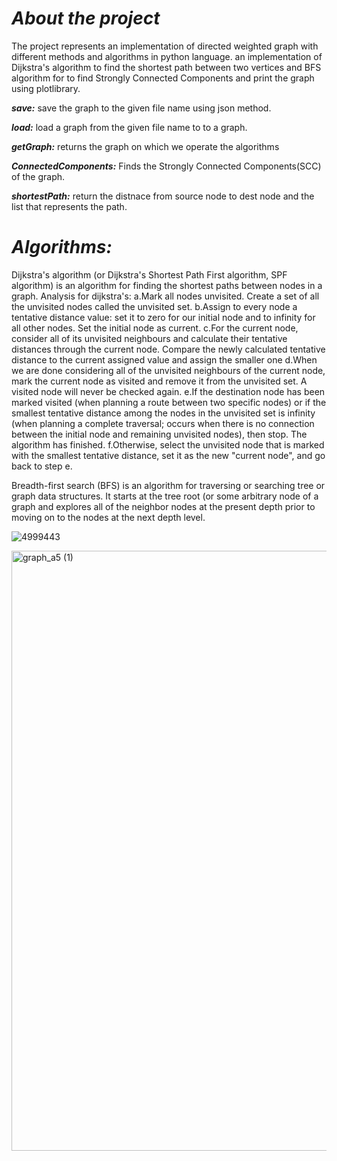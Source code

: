 # ***About the project***

The project represents an implementation of directed weighted graph with different methods and algorithms in python language.
an implementation of Dijkstra's algorithm  to find the shortest path between two vertices and BFS algorithm for to find Strongly Connected Components
and print the graph using plotlibrary.


***save:*** save the graph to the given file name using json method.

***load:*** load a graph from the given file name to to a graph.

***getGraph:*** returns the graph on which we operate the algorithms

***ConnectedComponents:*** Finds the Strongly Connected Components(SCC) of the graph.

***shortestPath:*** return the distnace from source node to dest node and the list that represents the path.


# ***Algorithms:*** 

Dijkstra's algorithm (or Dijkstra's Shortest Path First algorithm, SPF algorithm) is an algorithm for finding the shortest paths between nodes in a graph.
Analysis for dijkstra's: a.Mark all nodes unvisited. Create a set of all the unvisited nodes called the unvisited set.
b.Assign to every node a tentative distance value: set it to zero for our initial node and to infinity for all other nodes. Set the initial node as current.
c.For the current node, consider all of its unvisited neighbours and calculate their tentative distances through the current node. Compare the newly calculated tentative distance to the current assigned value and assign the smaller one
d.When we are done considering all of the unvisited neighbours of the current node, mark the current node as visited and remove it from the unvisited set. A visited node will never be checked again.
e.If the destination node has been marked visited (when planning a route between two specific nodes) or if the smallest tentative distance among the nodes in the unvisited set is infinity (when planning a complete traversal; occurs when there is no connection between the initial node and remaining unvisited nodes), then stop. The algorithm has finished.
f.Otherwise, select the unvisited node that is marked with the smallest tentative distance, set it as the new "current node", and go back to step e.

Breadth-first search (BFS) is an algorithm for traversing or searching tree or graph data structures. 
It starts at the tree root (or some arbitrary node of a graph and explores all of the neighbor nodes at the present
 depth prior to moving on to the nodes at the next depth level.

 ![4999443](https://user-images.githubusercontent.com/58177069/104652022-2850e880-56c1-11eb-835b-931ba0e01fb2.png)


<img width="960" alt="graph_a5 (1)" src="https://user-images.githubusercontent.com/58177069/104652326-9e554f80-56c1-11eb-83e7-525d46f254d3.PNG">
